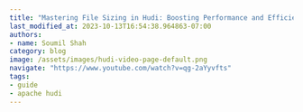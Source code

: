 ```yaml
---
title: "Mastering File Sizing in Hudi: Boosting Performance and Efficiency"
last_modified_at: 2023-10-13T16:54:38.964863-07:00
authors:
- name: Soumil Shah
category: blog
image: /assets/images/hudi-video-page-default.png
navigate: "https://www.youtube.com/watch?v=qg-2aYyvfts"
tags:
- guide
- apache hudi
---
```

